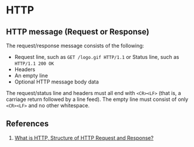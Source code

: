 # HTTP

## HTTP message (Request or Response)

The request/response message consists of the following:

- Request line, such as `GET /logo.gif HTTP/1.1` or Status line, such as `HTTP/1.1 200 OK`
- Headers
- An empty line
- Optional HTTP message body data

The request/status line and headers must all end with `<CR><LF>` (that is, a carriage return followed by a line feed). The empty line must consist of only `<CR><LF>` and no other whitespace.

## References

1. [What is HTTP, Structure of HTTP Request and Response?](https://www.webnots.com/what-is-http/)
